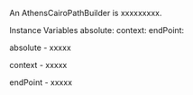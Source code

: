 An AthensCairoPathBuilder is xxxxxxxxx.Instance Variables	absolute:		<Object>	context:		<Object>	endPoint:		<Object>absolute	- xxxxxcontext	- xxxxxendPoint	- xxxxx